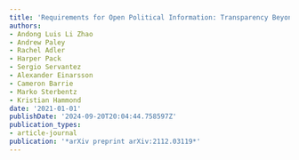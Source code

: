 ```yaml
---
title: 'Requirements for Open Political Information: Transparency Beyond Open Data'
authors:
- Andong Luis Li Zhao
- Andrew Paley
- Rachel Adler
- Harper Pack
- Sergio Servantez
- Alexander Einarsson
- Cameron Barrie
- Marko Sterbentz
- Kristian Hammond
date: '2021-01-01'
publishDate: '2024-09-20T20:04:44.758597Z'
publication_types:
- article-journal
publication: '*arXiv preprint arXiv:2112.03119*'
---
```

